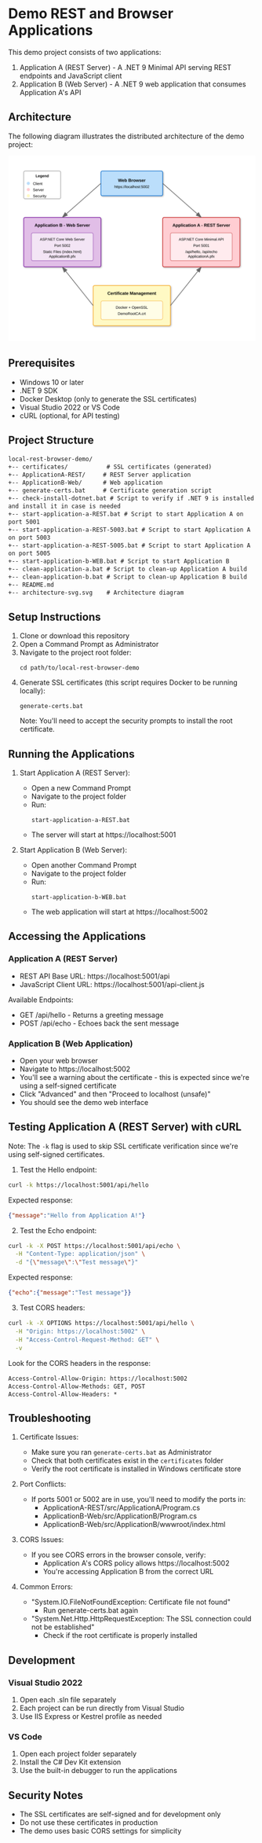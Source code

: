 # Demo REST and Browser Applications

This demo project consists of two applications:
1. Application A (REST Server) - A .NET 9 Minimal API serving REST endpoints and JavaScript client
2. Application B (Web Server) - A .NET 9 web application that consumes Application A's API

## Architecture

The following diagram illustrates the distributed architecture of the demo project:

![Architecture Diagram](architecture-svg.svg)

## Prerequisites

- Windows 10 or later
- .NET 9 SDK
- Docker Desktop (only to generate the SSL certificates)
- Visual Studio 2022 or VS Code
- cURL (optional, for API testing)

## Project Structure

```
local-rest-browser-demo/
+-- certificates/           # SSL certificates (generated)
+-- ApplicationA-REST/     # REST Server application
+-- ApplicationB-Web/      # Web application
+-- generate-certs.bat     # Certificate generation script
+-- check-install-dotnet.bat # Script to verify if .NET 9 is installed and install it in case is needed
+-- start-application-a-REST.bat # Script to start Application A on port 5001
+-- start-application-a-REST-5003.bat # Script to start Application A on port 5003
+-- start-application-a-REST-5005.bat # Script to start Application A on port 5005
+-- start-application-b-WEB.bat # Script to start Application B
+-- clean-application-a.bat # Script to clean-up Application A build
+-- clean-application-b.bat # Script to clean-up Application B build
+-- README.md
+-- architecture-svg.svg    # Architecture diagram
```

## Setup Instructions

1. Clone or download this repository
2. Open a Command Prompt as Administrator
3. Navigate to the project root folder:
   ```batch
   cd path/to/local-rest-browser-demo
   ```
4. Generate SSL certificates (this script requires Docker to be running locally):
   ```batch
   generate-certs.bat
   ```
   Note: You'll need to accept the security prompts to install the root certificate.

## Running the Applications

1. Start Application A (REST Server):
   - Open a new Command Prompt
   - Navigate to the project folder
   - Run:
     ```batch
     start-application-a-REST.bat
     ```
   - The server will start at https://localhost:5001

2. Start Application B (Web Server):
   - Open another Command Prompt
   - Navigate to the project folder
   - Run:
     ```batch
     start-application-b-WEB.bat
     ```
   - The web application will start at https://localhost:5002

## Accessing the Applications

### Application A (REST Server)
- REST API Base URL: https://localhost:5001/api
- JavaScript Client URL: https://localhost:5001/api-client.js

Available Endpoints:
- GET /api/hello - Returns a greeting message
- POST /api/echo - Echoes back the sent message

### Application B (Web Application)
- Open your web browser
- Navigate to https://localhost:5002
- You'll see a warning about the certificate - this is expected since we're using a self-signed certificate
- Click "Advanced" and then "Proceed to localhost (unsafe)"
- You should see the demo web interface

## Testing Application A (REST Server) with cURL

Note: The `-k` flag is used to skip SSL certificate verification since we're using self-signed certificates.

1. Test the Hello endpoint:
```bash
curl -k https://localhost:5001/api/hello
```
Expected response:
```json
{"message":"Hello from Application A!"}
```

2. Test the Echo endpoint:
```bash
curl -k -X POST https://localhost:5001/api/echo \
  -H "Content-Type: application/json" \
  -d "{\"message\":\"Test message\"}"
```
Expected response:
```json
{"echo":{"message":"Test message"}}
```

3. Test CORS headers:
```bash
curl -k -X OPTIONS https://localhost:5001/api/hello \
  -H "Origin: https://localhost:5002" \
  -H "Access-Control-Request-Method: GET" \
  -v
```
Look for the CORS headers in the response:
```
Access-Control-Allow-Origin: https://localhost:5002
Access-Control-Allow-Methods: GET, POST
Access-Control-Allow-Headers: *
```

## Troubleshooting

1. Certificate Issues:
   - Make sure you ran `generate-certs.bat` as Administrator
   - Check that both certificates exist in the `certificates` folder
   - Verify the root certificate is installed in Windows certificate store

2. Port Conflicts:
   - If ports 5001 or 5002 are in use, you'll need to modify the ports in:
     - ApplicationA-REST/src/ApplicationA/Program.cs
     - ApplicationB-Web/src/ApplicationB/Program.cs
     - ApplicationB-Web/src/ApplicationB/wwwroot/index.html

3. CORS Issues:
   - If you see CORS errors in the browser console, verify:
     - Application A's CORS policy allows https://localhost:5002
     - You're accessing Application B from the correct URL

4. Common Errors:
   - "System.IO.FileNotFoundException: Certificate file not found"
     - Run generate-certs.bat again
   - "System.Net.Http.HttpRequestException: The SSL connection could not be established"
     - Check if the root certificate is properly installed

## Development

### Visual Studio 2022
1. Open each .sln file separately
2. Each project can be run directly from Visual Studio
3. Use IIS Express or Kestrel profile as needed

### VS Code
1. Open each project folder separately
2. Install the C# Dev Kit extension
3. Use the built-in debugger to run the applications

## Security Notes

- The SSL certificates are self-signed and for development only
- Do not use these certificates in production
- The demo uses basic CORS settings for simplicity